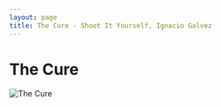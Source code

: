 ```yaml
---
layout: page
title: The Cure - Shoot It Yourself, Ignacio Galvez
---
```


# The Cure

![The Cure](http://assets.farmhouse.co/publishing/1-shoot-it-yourself/images/the-cure-1.jpg)
